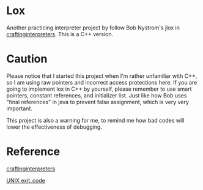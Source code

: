 # Lox

Another practicing interpreter project by follow Bob Nystrom's jlox in [craftinginterpreters](http://www.craftinginterpreters.com).
This is a C++ version.

# Caution

Please notice that I started this project when I'm rather unfamiliar with C++, so I am using raw pointers and incorrect access protections here.
If you are going to implement lox in C++ by yourself, please remember to use smart pointers, constant references, and initializer list.
Just like how Bob uses "final references" in java to prevent false assignment, which is very very important.

This project is also a warning for me, to remind me how bad codes will lower the effectiveness of debugging.

# Reference

[craftinginterpreters](http://www.craftinginterpreters.com)

[UNIX exit_code](https://www.freebsd.org/cgi/man.cgi?query=sysexits&apropos=0&sektion=0&manpath=FreeBSD+4.3-RELEASE&format=html)